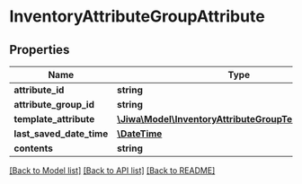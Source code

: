 # InventoryAttributeGroupAttribute

## Properties
Name | Type | Description | Notes
------------ | ------------- | ------------- | -------------
**attribute_id** | **string** |  | [optional] 
**attribute_group_id** | **string** |  | [optional] 
**template_attribute** | [**\Jiwa\Model\InventoryAttributeGroupTemplateAttribute**](InventoryAttributeGroupTemplateAttribute.md) |  | [optional] 
**last_saved_date_time** | [**\DateTime**](\DateTime.md) |  | [optional] 
**contents** | **string** |  | [optional] 

[[Back to Model list]](../README.md#documentation-for-models) [[Back to API list]](../README.md#documentation-for-api-endpoints) [[Back to README]](../README.md)


